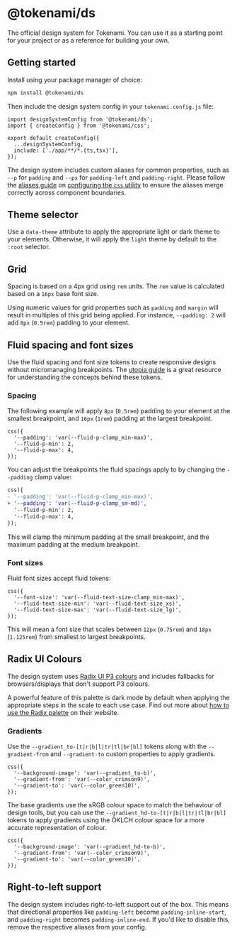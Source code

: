 # @tokenami/ds

The official design system for Tokenami. You can use it as a starting point for your project or as a reference for building your own.

## Getting started

Install using your package manager of choice:

```sh
npm install @tokenami/ds
```

Then include the design system config in your `tokenami.config.js` file:

```tsx
import designSystemConfig from '@tokenami/ds';
import { createConfig } from '@tokenami/css';

export default createConfig({
  ...designSystemConfig,
  include: ['./app/**/*.{ts,tsx}'],
});
```

The design system includes custom aliases for common properties, such as `--p` for `padding` and `--px` for `padding-left` and `padding-right`. Please follow the [aliases guide](https://github.com/tokenami/tokenami?tab=readme-ov-file#aliases) on [configuring the `css` utility](https://github.com/tokenami/tokenami?tab=readme-ov-file#configure-utility) to ensure the aliases merge correctly across component boundaries.

## Theme selector

Use a `data-theme` attribute to apply the appropriate light or dark theme to your elements. Otherwise, it will apply the `light` theme by default to the `:root` selector.

## Grid

Spacing is based on a 4px grid using `rem` units. The `rem` value is calculated based on a `16px` base font size.

Using numeric values for grid properties such as `padding` and `margin` will result in multiples of this grid being applied. For instance, `--padding: 2` will add `8px` (`0.5rem`) padding to your element.

## Fluid spacing and font sizes

Use the fluid spacing and font size tokens to create responsive designs without micromanaging breakpoints. The [utopia guide](https://utopia.fyi/) is a great resource for understanding the concepts behind these tokens.

### Spacing

The following example will apply `8px` (`0.5rem`) padding to your element at the smallest breakpoint, and `16px` (`1rem`) padding at the largest breakpoint.

```tsx
css({
  '--padding': 'var(--fluid-p-clamp_min-max)',
  '--fluid-p-min': 2,
  '--fluid-p-max': 4,
});
```

You can adjust the breakpoints the fluid spacings apply to by changing the `--padding` clamp value:

```diff
css({
- '--padding': 'var(--fluid-p-clamp_min-max)',
+ '--padding': 'var(--fluid-p-clamp_sm-md)',
  '--fluid-p-min': 2,
  '--fluid-p-max': 4,
});
```

This will clamp the minimum padding at the small breakpoint, and the maximum padding at the medium breakpoint.

### Font sizes

Fluid font sizes accept fluid tokens:

```tsx
css({
  '--font-size': 'var(--fluid-text-size-clamp_min-max)',
  '--fluid-text-size-min': 'var(--fluid-text-size_xs)',
  '--fluid-text-size-max': 'var(--fluid-text-size_lg)',
});
```

This will mean a font size that scales between `12px` (`0.75rem`) and `18px` (`1.125rem`) from smallest to largest breakpoints.

## Radix UI Colours

The design system uses [Radix UI P3 colours](https://www.radix-ui.com/colors) and includes fallbacks for browsers/displays that don't support P3 colours.

A powerful feature of this palette is dark mode by default when applying the appropriate steps in the scale to each use case. Find out more about [how to use the Radix palette](https://www.radix-ui.com/colors/docs/palette-composition/understanding-the-scale) on their website.

### Gradients

Use the `--gradient_to-[t|r|b|l|tr|tl|br|bl]` tokens along with the `--gradient-from` and `--gradient-to` custom properties to apply gradients.

```tsx
css({
  '--background-image': 'var(--gradient_to-b)',
  '--gradient-from': 'var(--color_crimson9)',
  '--gradient-to': 'var(--color_green10)',
});
```

The base gradients use the sRGB colour space to match the behaviour of design tools, but you can use the `--gradient_hd-to-[t|r|b|l|tr|tl|br|bl]` tokens to apply gradients using the OKLCH colour space for a more accurate representation of colour.

```tsx
css({
  '--background-image': 'var(--gradient_hd-to-b)',
  '--gradient-from': 'var(--color_crimson9)',
  '--gradient-to': 'var(--color_green10)',
});
```

## Right-to-left support

The design system includes right-to-left support out of the box. This means that directional properties like `padding-left` become `padding-inline-start`, and `padding-right` becomes `padding-inline-end`. If you'd like to disable this, remove the respective aliases from your config.
